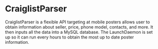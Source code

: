 CraiglistParser
===============

CraiglistParser is a flexible API targeting at mobile posters allows user to obtain information about seller, price, phone model, contacts, and more. It then inputs all the data into a MySQL database. The LaunchDaemon is set up so it can run every hours to obtain the most up to date poster information. 
